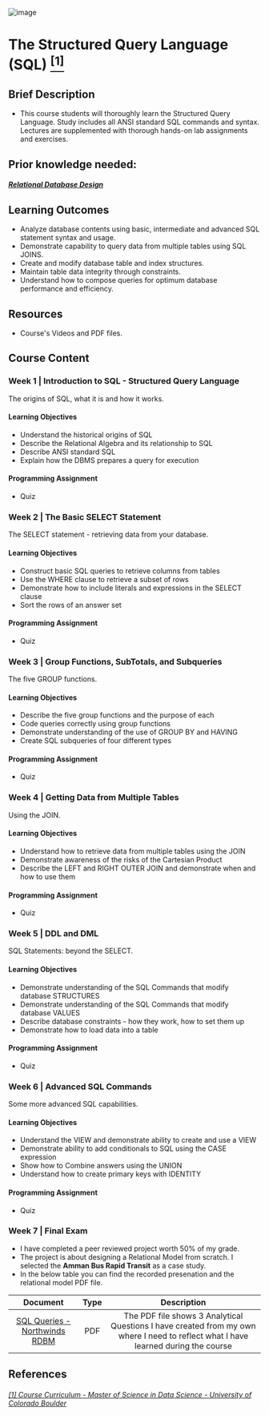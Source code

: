 ![image](https://github.com/laithrasheed/DTSA5304_Fundamentals_of_Data_Visualization/assets/124019127/031aa6ba-746d-459b-8eb0-3fdde64eac4b)

# The Structured Query Language (SQL) [<sup>[1]</sup>](#reference-1)				

## Brief Description

- This course students will thoroughly learn the Structured Query Language. Study includes all ANSI standard SQL commands and syntax. Lectures are supplemented with thorough hands-on lab assignments and exercises.


## Prior knowledge needed: 
##### [Relational Database Design ](https://github.com/laithrasheed/MSDS_Program_Private/tree/main/Computer%20Science%20Core%20Courses/Databases%20for%20Data%20Scientists/Relational%20Database%20Design)

## Learning Outcomes

- Analyze database contents using  basic, intermediate and advanced SQL statement syntax and usage.
- Demonstrate capability to query data from multiple tables using SQL JOINS.
- Create and modify database table and index structures.
- Maintain table data integrity through constraints.
- Understand how to compose queries for optimum database performance and efficiency.

## Resources

- Course's Videos and PDF files.

## Course Content

### Week 1  | Introduction to SQL - Structured Query Language

The origins of SQL, what it is and how it works.

#### Learning Objectives

- Understand the historical origins of SQL
- Describe the Relational Algebra and its relationship to SQL
- Describe ANSI standard SQL
- Explain how the DBMS prepares a query for execution

#### Programming Assignment

- Quiz

### Week 2 | The Basic SELECT Statement

The SELECT statement - retrieving data from your database.

#### Learning Objectives

- Construct basic SQL queries to retrieve columns from tables
- Use the WHERE clause to retrieve a subset of rows
- Demonstrate how to include literals and expressions in the SELECT clause
- Sort the rows of an answer set

#### Programming Assignment

- Quiz 

### Week 3  | Group Functions, SubTotals, and Subqueries

The five GROUP functions.

#### Learning Objectives

- Describe the five group functions and the purpose of each
- Code queries correctly using group functions
- Demonstrate understanding of the use of GROUP BY and HAVING
- Create SQL subqueries of four different types

#### Programming Assignment

- Quiz 

### Week 4 | Getting Data from Multiple Tables

Using the JOIN.

#### Learning Objectives

- Understand how to retrieve data from multiple tables using the JOIN
- Demonstrate awareness of the risks of the Cartesian Product
- Describe the LEFT and RIGHT OUTER JOIN and demonstrate when and how to use them

#### Programming Assignment

- Quiz

### Week 5 | DDL and DML

SQL Statements: beyond the SELECT.

#### Learning Objectives

- Demonstrate understanding of the SQL Commands that modify database STRUCTURES
- Demonstrate understanding of the SQL Commands that modify database VALUES
- Describe database constraints - how they work, how to set them up
- Demonstrate how to load data into a table

#### Programming Assignment

- Quiz

### Week 6 | Advanced SQL Commands

Some more advanced SQL capabilities.

#### Learning Objectives

- Understand the VIEW and demonstrate ability to create and use a VIEW
- Demonstrate ability to add conditionals to SQL using the CASE expression
- Show how to Combine answers using the UNION
- Understand how to create primary keys with IDENTITY

#### Programming Assignment

- Quiz

### Week 7 |  Final Exam

- I have completed a peer reviewed  project worth 50% of my grade.
- The project is about designing a Relational Model from scratch. I selected the **Amman Bus Rapid Transit** as a case study.  
- In the below table you can find the recorded presenation and the relational model PDF file. 

| Document | Type | Description |
|:------------:|:--------------:|:-------------:|
| [SQL Queries - Northwinds RDBM](https://github.com/laithrasheed/Master_of_Science_in_Data_Science/blob/main/Computer%20Science%20Core%20Courses/Databases%20for%20Data%20Scientists/The%20Structured%20Query%20Language%20(SQL)/SQL%20Final%20Project.pdf)       |     PDF      |       The PDF file shows 3 Analytical Questions I have created from my own where I need to reflect what I have learned during the course    |




## References
###### <a name="reference-1"></a>[[1] Course Curriculum - Master of Science in Data Science - University of Colorado Boulder](https://www.colorado.edu/program/data-science/coursera/curriculum/dtsa5734)

